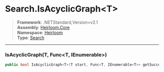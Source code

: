 # Search.IsAcyclicGraph\<T>

> **Framework**: .NETStandard,Version=v2.1  
> **Assembly**: [Heirloom.Core][0]  
> **Namespace**: [Heirloom][0]  
> **Type**: [Search][1]  

--------------------------------------------------------------------------------

### IsAcyclicGraph<T>(T, Func<T, IEnumerable<T>>)

```cs
public bool IsAcyclicGraph<T>(T start, Func<T, IEnumerable<T>> getSuccessors)
```

[0]: ..\Heirloom.Core.md
[1]: Heirloom.Search.md
